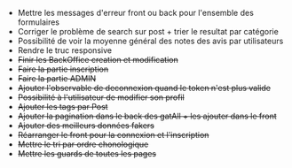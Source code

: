 - Mettre les messages d'erreur front ou back pour l'ensemble des formulaires
- Corriger le problème de search sur post + trier le resultat par catégorie 
- Possibilité de voir la moyenne général des notes des avis par utilisateurs 
- Rendre le truc responsive 
- <del>Finir les BackOffice creation et modification
- <del>Faire la partie inscription
- <del>Faire la partie ADMIN 
- <del>Ajouter l'observable de deconnexion quand le token n'est plus valide 
- <del>Possibilité à l'utilisateur de modifier son profil
- <del>Ajouter les tags par Post 
- <del>Ajouter la pagination dans le back des gatAll + les ajouter dans le front
- <del>Ajouter des meilleurs données fakers
- <del>Réarranger le front pour la connexion et l'inscription
- <del>Mettre le tri par ordre chonologique
- <del>Mettre les guards de toutes les pages